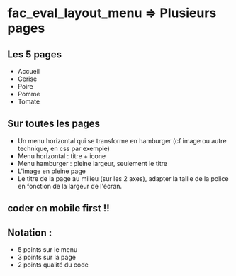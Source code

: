 # fac_eval_layout_menu => Plusieurs pages

## Les 5 pages
* Accueil
* Cerise
* Poire
* Pomme
* Tomate

## Sur toutes les pages
* Un menu horizontal qui se transforme en hamburger (cf image ou autre technique, en css par exemple)
* Menu horizontal : titre + icone
* Menu hamburger : pleine largeur, seulement le titre
* L'image en pleine page
* Le titre de la page au milieu (sur les 2 axes), adapter la taille de la police en fonction de la largeur de l'écran.

## coder en mobile first !!

## Notation :
* 5 points sur le menu
* 3 points sur la page
* 2 points qualité du code

